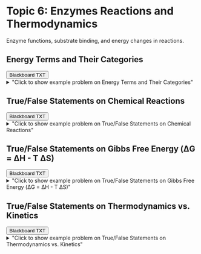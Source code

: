 # Topic 6: Enzymes Reactions and Thermodynamics

Enzyme functions, substrate binding, and energy changes in reactions.

## Energy Terms and Their Categories

<div id="MC-energy_terms-button-container" class="button-container">
<button class="md-button custom-download-button bb_text" onclick="downloadFile('bbq-MC-energy_terms-questions.txt')" title="Download bbq-MC-energy_terms-questions.txt" aria-label="Click to download the Blackboard TXT file (bbq-MC-energy_terms-questions.txt)">
    <i class="fa fa-download"></i> Blackboard TXT
</button>
</div><details>
  <summary>"Click to show example problem on Energy Terms and Their Categories"</summary>
  {% include "biochemistry/topic06/MC-energy_terms.html" %}

<br/></details>
## True/False Statements on Chemical Reactions

<div id="TF-chemical_reactions-button-container" class="button-container">
<button class="md-button custom-download-button bb_text" onclick="downloadFile('bbq-TF-chemical_reactions-questions.txt')" title="Download bbq-TF-chemical_reactions-questions.txt" aria-label="Click to download the Blackboard TXT file (bbq-TF-chemical_reactions-questions.txt)">
    <i class="fa fa-download"></i> Blackboard TXT
</button>
</div><details>
  <summary>"Click to show example problem on True/False Statements on Chemical Reactions"</summary>
  {% include "biochemistry/topic06/TF-chemical_reactions.html" %}

<br/></details>
## True/False Statements on Gibbs Free Energy (&Delta;G = &Delta;H - T &Delta;S)

<div id="TF-gibbs_free_energy_equation-button-container" class="button-container">
<button class="md-button custom-download-button bb_text" onclick="downloadFile('bbq-TF-gibbs_free_energy_equation-questions.txt')" title="Download bbq-TF-gibbs_free_energy_equation-questions.txt" aria-label="Click to download the Blackboard TXT file (bbq-TF-gibbs_free_energy_equation-questions.txt)">
    <i class="fa fa-download"></i> Blackboard TXT
</button>
</div><details>
  <summary>"Click to show example problem on True/False Statements on Gibbs Free Energy (&Delta;G = &Delta;H - T &Delta;S)"</summary>
  {% include "biochemistry/topic06/TF-gibbs_free_energy_equation.html" %}

<br/></details>
## True/False Statements on Thermodynamics vs. Kinetics

<div id="TF-thermodynamics-button-container" class="button-container">
<button class="md-button custom-download-button bb_text" onclick="downloadFile('bbq-TF-thermodynamics-questions.txt')" title="Download bbq-TF-thermodynamics-questions.txt" aria-label="Click to download the Blackboard TXT file (bbq-TF-thermodynamics-questions.txt)">
    <i class="fa fa-download"></i> Blackboard TXT
</button>
</div><details>
  <summary>"Click to show example problem on True/False Statements on Thermodynamics vs. Kinetics"</summary>
  {% include "biochemistry/topic06/TF-thermodynamics.html" %}

<br/></details>
